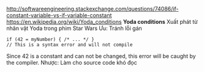 http://softwareengineering.stackexchange.com/questions/74086/if-constant-variable-vs-if-variable-constant
https://en.wikipedia.org/wiki/Yoda_conditions
**Yoda conditions**
Xuất phát từ nhân vật Yoda trong phim Star Wars
Ưu: Tránh lỗi gán
```
if (42 = myNumber) { /* ... */ }
// This is a syntax error and will not compile
```
Since 42 is a constant and can not be changed, this error will be caught by the compiler.
Nhược: Làm cho source code khó đọc
